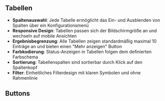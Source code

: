 ## Tabellen

- **Spaltenauswahl**: Jede Tabelle ermöglicht das Ein- und Ausblenden von Spalten über ein Konfigurationsmenü
- **Responsive Design**: Tabellen passen sich der Bildschirmgröße an und wechseln auf mobile Ansichten
- **Ergebnisbegrenzung**: Alle Tabellen zeigen standardmäßig maximal 10 Einträge an und bieten einen "Mehr anzeigen" Button
- **Farbkodierung**: Status-Anzeigen in Tabellen folgen dem definierten Farbschema
- **Sortierung**: Tabellenspalten sind sortierbar durch Klick auf den Spaltenkopf
- **Filter**: Einheitliches Filterdesign mit klaren Symbolen und ohne Rahmenlinie

## Buttons 